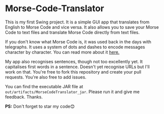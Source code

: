 # Morse-Code-Translator

This is my first Swing project. It is a simple GUI app that translates from English to Morse Code and vice versa. It also allows you to save your Morse Code to text files and translate Morse Code directly from text files.

If you don't know what Morse Code is, it was used back in the days with telegraphs. It uses a system of dots and dashes to encode messages character by character. You can read more about it [here.](https://en.m.wikipedia.org/wiki/Morse_code)

My app also recognises sentences, though not too excellently yet. It capitalises first words in a sentence. Doesn't yet recognise URLs but I'll work on that. You're free to fork this repository and create your pull requests. You're also free to add issues.

You can find the executable JAR file at `out/artifacts/MorseCodeTranslator_jar`. Please run it and give me feedback. Thanks.

**PS:** Don't forget to star my code😊

